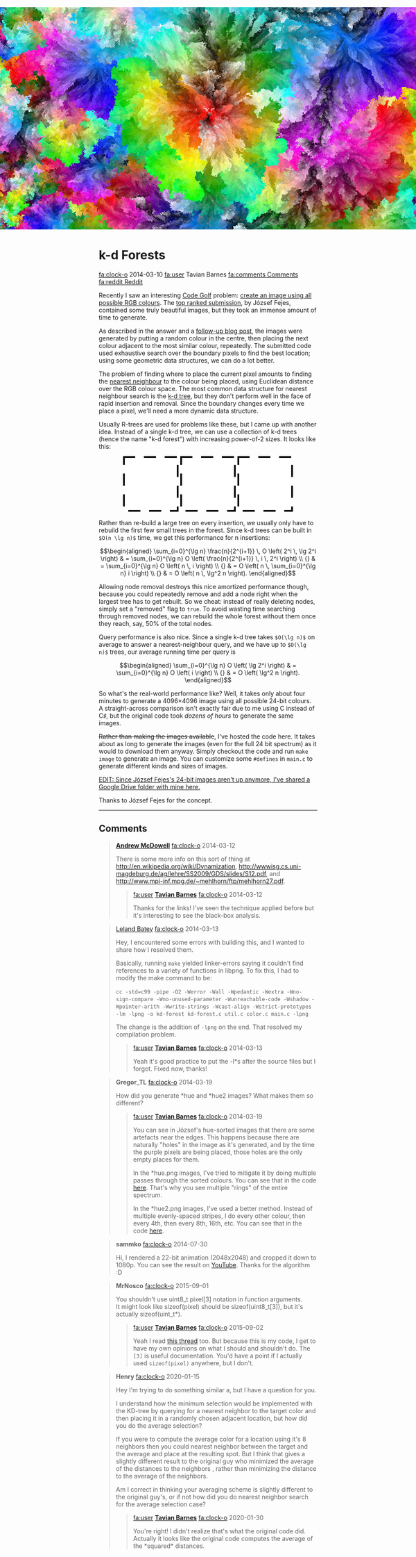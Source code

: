 <img src="kd-forest.png" style="max-height: 512px; width: 1024px; max-width: none; object-fit: cover; margin-left: calc((100% - 1024px) / 2);">

# k-d Forests

<div class="infobar">

<fa:clock-o> 2014-03-10
<fa:user> Tavian Barnes
[<fa:comments> Comments](#comments)
[<fa:reddit> Reddit](https://www.reddit.com/r/programming/comments/205p2a/kd_forests_optimizing_all_rgb_colors_in_one_image/)

</div>


Recently I saw an interesting [Code Golf] problem: [create an image using all possible RGB colours].
The [top ranked submission], by József Fejes, contained some truly beautiful images, but they took an immense amount of time to generate.

[Code Golf]: https://codegolf.stackexchange.com/
[create an image using all possible RGB colours]: http://codegolf.stackexchange.com/questions/22144/images-with-all-colors:
[top ranked submission]: http://codegolf.stackexchange.com/a/22326

As described in the answer and a [follow-up blog post], the images were generated by putting a random colour in the centre, then placing the next colour adjacent to the most similar colour, repeatedly.
The submitted code used exhaustive search over the boundary pixels to find the best location; using some geometric data structures, we can do a lot better.

[follow-up blog post]: http://joco.name/2014/03/02/all-rgb-colors-in-one-image/

The problem of finding where to place the current pixel amounts to finding the [nearest neighbour] to the colour being placed, using Euclidean distance over the RGB colour space.
The most common data structure for nearest neighbour search is the [k-d tree], but they don't perform well in the face of rapid insertion and removal.
Since the boundary changes every time we place a pixel, we'll need a more dynamic data structure.

[nearest neighbour]: https://en.wikipedia.org/wiki/Nearest_neighbor_search
[k-d tree]: https://en.wikipedia.org/wiki/K-d_tree

Usually R-trees are used for problems like these, but I came up with another idea.
Instead of a single k-d tree, we can use a collection of k-d trees (hence the name "k-d forest") with increasing power-of-2 sizes. It looks like this:

[R-trees]: https://en.wikipedia.org/wiki/R-tree

<p style="text-align: center;">
<img src="kd-forest-animation.gif">
</p>

Rather than re-build a large tree on every insertion, we usually only have to rebuild the first few small trees in the forest.
Since k-d trees can be built in `$O(n \lg n)$` time, we get this performance for n insertions:

```math
\begin{aligned}
\sum_{i=0}^{\lg n} \frac{n}{2^{i+1}} \, O \left( 2^i \, \lg 2^i \right)
& = \sum_{i=0}^{\lg n} O \left( \frac{n}{2^{i+1}} \, i \, 2^i \right) \\
{} & = \sum_{i=0}^{\lg n} O \left( n \, i \right) \\
{} & = O \left( n \, \sum_{i=0}^{\lg n} i \right) \\
{} & = O \left( n \, \lg^2 n \right).
\end{aligned}
```

Allowing node removal destroys this nice amortized performance though, because you could repeatedly remove and add a node right when the largest tree has to get rebuilt.
So we cheat: instead of really deleting nodes, simply set a "removed" flag to `true`.
To avoid wasting time searching through removed nodes, we can rebuild the whole forest without them once they reach, say, 50% of the total nodes.

Query performance is also nice.
Since a single k-d tree takes `$O(\lg n)$` on average to answer a nearest-neighbour query, and we have up to `$O(\lg n)$` trees, our average running time per query is

```math
\begin{aligned}
\sum_{i=0}^{\lg n} O \left( \lg 2^i \right)
& = \sum_{i=0}^{\lg n} O \left( i \right) \\
{} & = O \left( \lg^2 n \right).
\end{aligned}
```

So what's the real-world performance like?
Well, it takes only about four minutes to generate a 4096×4096 image using all possible 24-bit colours.
A straight-across comparison isn't exactly fair due to me using C instead of C♯, but the original code took *dozens of hours* to generate the same images.

<del>Rather than making the images available</del>, I've hosted the code here.
It takes about as long to generate the images (even for the full 24 bit spectrum) as it would to download them anyway.
Simply checkout the code and run `make image` to generate an image.
You can customize some `#defines` in `main.c` to generate different kinds and sizes of images.

<ins>EDIT: Since József Fejes's 24-bit images aren't up anymore, I've shared a Google Drive folder with mine [here](https://drive.google.com/folderview?id=0B2Ib9ClqAzHdNUlOclhQWjR4SU0&usp=drive_web).</ins>

Thanks to József Fejes for the concept.

---


## Comments

> [**Andrew McDowell**](http://www.mcdowella.demon.co.uk/)
> <fa:clock-o> 2014-03-12
>
> There is some more info on this sort of thing at <http://en.wikipedia.org/wiki/Dynamization>, <http://wwwisg.cs.uni-magdeburg.de/ag/lehre/SS2009/GDS/slides/S12.pdf>, and <http://www.mpi-inf.mpg.de/~mehlhorn/ftp/mehlhorn27.pdf>.
>
> > <fa:user> [**Tavian Barnes**](/)
> > <fa:clock-o> 2014-03-12
> >
> > Thanks for the links!
> > I've seen the technique applied before but it's interesting to see the black-box analysis.

> [Leland Batey](http://lelandbatey.com/)
> <fa:clock-o> 2014-03-13
>
> Hey, I encountered some errors with building this, and I wanted to share how I resolved them.
>
> Basically, running `make` yielded linker-errors saying it couldn't find references to a variety of functions in libpng. To fix this, I had to modify the make command to be:
>
> `cc -std=c99 -pipe -O2 -Werror -Wall -Wpedantic -Wextra -Wno-sign-compare -Wno-unused-parameter -Wunreachable-code -Wshadow -Wpointer-arith -Wwrite-strings -Wcast-align -Wstrict-prototypes -lm -lpng -o kd-forest kd-forest.c util.c color.c main.c -lpng`
>
> The change is the addition of `-lpng` on the end.
> That resolved my compilation problem.
>
> > <fa:user> [**Tavian Barnes**](/)
> > <fa:clock-o> 2014-03-13
> >
> > Yeah it's good practice to put the -l\*s after the source files but I forgot. Fixed now, thanks!

> **Gregor_TL**
> <fa:clock-o> 2014-03-19
>
> How did you generate \*hue and \*hue2 images?
> What makes them so different?
>
> > <fa:user> [**Tavian Barnes**](/)
> > <fa:clock-o> 2014-03-19
> >
> > You can see in József's hue-sorted images that there are some artefacts near the edges.
> > This happens because there are naturally "holes" in the image as it's generated, and by the time the purple pixels are being placed, those holes are the only empty places for them.
> >
> > In the \*hue.png images, I've tried to mitigate it by doing multiple passes through the sorted colours.
> > You can see that in the code [here](/cgit/kd-forest.git/tree/main.c?id=8e6ced70cc48dc842b23eaed5c60fb72ae266661#n197).
> > That's why you see multiple "rings" of the entire spectrum.
> >
> > In the \*hue2.png images, I've used a better method. Instead of multiple evenly-spaced stripes, I do every other colour, then every 4th, then every 8th, 16th, etc.
> > You can see that in the code [here](/cgit/kd-forest.git/commit/?id=cd9936f9b09720c949c5fe8262eca45c31244fe3).

> **sammko**
> <fa:clock-o> 2014-07-30
>
> Hi, I rendered a 22-bit animation (2048x2048) and cropped it down to 1080p.
> You can see the result on [YouTube](https://youtu.be/NVmJV7qxClI).
> Thanks for the algorithm :D

> **MrNosco**
> <fa:clock-o> 2015-09-01
>
> You shouldn't use uint8_t pixel[3] notation in function arguments. \
> It might look like sizeof(pixel) should be sizeof(uint8_t[3]), but it's actually sizeof(uint_t*).
>
> > <fa:user> [**Tavian Barnes**](/)
> > <fa:clock-o> 2015-09-02
> >
> > Yeah I read [this thread](https://lkml.org/lkml/2015/9/3/428%20rel=) too.
> > But because this is my code, I get to have my own opinions on what I should and shouldn't do.
> > The `[3]` is useful documentation.
> > You'd have a point if I actually used `sizeof(pixel)` anywhere, but I don't.

> **Henry**
> <fa:clock-o> 2020-01-15
>
> Hey I'm trying to do something similar a, but I have a question for you.
>
> I understand how the minimum selection would be implemented with the KD-tree by querying for a nearest neighbor to the target color and then placing it in a randomly chosen adjacent location, but how did you do the average selection?
>
> If you were to compute the average color for a location using it's 8 neighbors then you could nearest neighbor between the target and the average and place at the resulting spot.
> But I think that gives a slightly different result to the original guy who minimized the average of the distances to the neighbors , rather than minimizing the distance to the average of the neighbors.
>
> Am I correct in thinking your averaging scheme is slightly different to the original guy's, or if not how did you do nearest neighbor search for the average selection case?
>
> > <fa:user> [**Tavian Barnes**](/)
> > <fa:clock-o> 2020-01-30
> >
> > You're right!
> > I didn't realize that's what the original code did.
> > Actually it looks like the original code computes the average of the \*squared\* distances.
